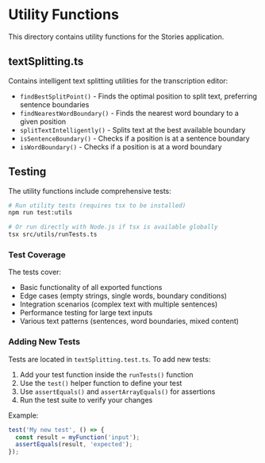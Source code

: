 # Utility Functions

This directory contains utility functions for the Stories application.

## textSplitting.ts

Contains intelligent text splitting utilities for the transcription editor:

- `findBestSplitPoint()` - Finds the optimal position to split text, preferring sentence boundaries
- `findNearestWordBoundary()` - Finds the nearest word boundary to a given position
- `splitTextIntelligently()` - Splits text at the best available boundary
- `isSentenceBoundary()` - Checks if a position is at a sentence boundary
- `isWordBoundary()` - Checks if a position is at a word boundary

## Testing

The utility functions include comprehensive tests:

```bash
# Run utility tests (requires tsx to be installed)
npm run test:utils

# Or run directly with Node.js if tsx is available globally
tsx src/utils/runTests.ts
```

### Test Coverage

The tests cover:

- Basic functionality of all exported functions
- Edge cases (empty strings, single words, boundary conditions)
- Integration scenarios (complex text with multiple sentences)
- Performance testing for large text inputs
- Various text patterns (sentences, word boundaries, mixed content)

### Adding New Tests

Tests are located in `textSplitting.test.ts`. To add new tests:

1. Add your test function inside the `runTests()` function
2. Use the `test()` helper function to define your test
3. Use `assertEquals()` and `assertArrayEquals()` for assertions
4. Run the test suite to verify your changes

Example:
```typescript
test('My new test', () => {
  const result = myFunction('input');
  assertEquals(result, 'expected');
});
```